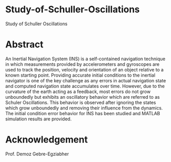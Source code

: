 # Study-of-Schuller-Oscillations
Study of Schuller Oscillations 

# Abstract
An Inertial Navigation System (INS) is a self-contained navigation technique in which measurements provided by accelerometers and gyroscopes are used to track the position, velocity and orientation of an object relative to a known starting point. Providing accurate initial conditions to the inertial navigator is one of the key challenge as any
errors in actual navigation state and computed navigation state accumulates over time. However, due to the curvature of the earth acting as a feedback, most errors do not
grow unboundedly but exhibits an oscillatory behavior which are referred to as Schuler Oscillations. This behavior is observed after ignoring the states which grow unboundedly
and removing their influence from the dynamics. The initial condition error behavior for INS has been studied and MATLAB simulation results are provided.

# Acknowledgement
Prof. Demoz Gebre-Egziabher
